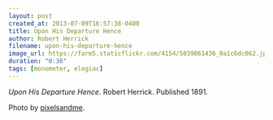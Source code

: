 ```yaml
---
layout: post
created_at: 2013-07-09T16:57:38-0400
title: Upon His Departure Hence
author: Robert Herrick
filename: upon-his-departure-hence
image_url: https://farm5.staticflickr.com/4154/5039861436_0a1c6dc062.jpg
duration: "0:36"
tags: [monometer, elegiac]
---
```


_Upon His Departure Hence_.  Robert Herrick.  Published 1891.

Photo by [pixelsandme](https://www.flickr.com/photos/m3shaff/5039861436/).
